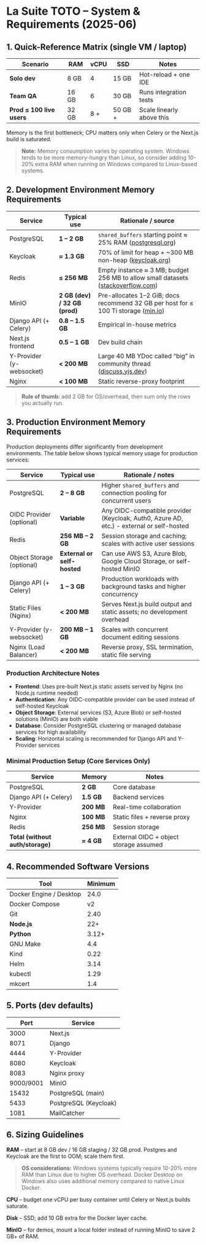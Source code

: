 # La Suite TOTO – System & Requirements (2025-06)

## 1. Quick-Reference Matrix (single VM / laptop)

| Scenario                  | RAM   | vCPU | SSD     | Notes                     |
| ------------------------- | ----- | ---- | ------- | ------------------------- |
| **Solo dev**              | 8 GB  | 4    | 15 GB   | Hot-reload + one IDE      |
| **Team QA**               | 16 GB | 6    | 30 GB   | Runs integration tests    |
| **Prod ≤ 100 live users** | 32 GB | 8 +  | 50 GB + | Scale linearly above this |

Memory is the first bottleneck; CPU matters only when Celery or the Next.js build is saturated.

> **Note:** Memory consumption varies by operating system. Windows tends to be more memory-hungry than Linux, so consider adding 10-20% extra RAM when running on Windows compared to Linux-based systems.

## 2. Development Environment Memory Requirements

| Service                  | Typical use                   | Rationale / source                                                                      |
| ------------------------ | ----------------------------- | --------------------------------------------------------------------------------------- |
| PostgreSQL               | **1 – 2 GB**                 | `shared_buffers` starting point ≈ 25% RAM ([postgresql.org][1])                       |
| Keycloak                 | **≈ 1.3 GB**                 | 70% of limit for heap + ~300 MB non-heap ([keycloak.org][2])                         |
| Redis                    | **≤ 256 MB**                 | Empty instance ≈ 3 MB; budget 256 MB to allow small datasets ([stackoverflow.com][3]) |
| MinIO                    | **2 GB (dev) / 32 GB (prod)**| Pre-allocates 1–2 GiB; docs recommend 32 GB per host for ≤ 100 Ti storage ([min.io][4]) |
| Django API (+ Celery)    | **0.8 – 1.5 GB**              | Empirical in-house metrics                                                              |
| Next.js frontend         | **0.5 – 1 GB**                | Dev build chain                                                                         |
| Y-Provider (y-websocket) | **< 200 MB**                  | Large 40 MB YDoc called “big” in community thread ([discuss.yjs.dev][5])                |
| Nginx                    | **< 100 MB**                  | Static reverse-proxy footprint                                                          |

[1]: https://www.postgresql.org/docs/9.1/runtime-config-resource.html "PostgreSQL: Documentation: 9.1: Resource Consumption"
[2]: https://www.keycloak.org/high-availability/concepts-memory-and-cpu-sizing "Concepts for sizing CPU and memory resources - Keycloak"
[3]: https://stackoverflow.com/questions/45233052/memory-footprint-for-redis-empty-instance "Memory footprint for Redis empty instance - Stack Overflow"
[4]: https://min.io/docs/minio/kubernetes/upstream/operations/checklists/hardware.html "Hardware Checklist — MinIO Object Storage for Kubernetes"
[5]: https://discuss.yjs.dev/t/understanding-memory-requirements-for-production-usage/198 "Understanding memory requirements for production usage - Yjs Community"

> **Rule of thumb:** add 2 GB for OS/overhead, then sum only the rows you actually run.

## 3. Production Environment Memory Requirements

Production deployments differ significantly from development environments. The table below shows typical memory usage for production services:

| Service                  | Typical use                   | Rationale / notes                                                                       |
| ------------------------ | ----------------------------- | --------------------------------------------------------------------------------------- |
| PostgreSQL               | **2 – 8 GB**                 | Higher `shared_buffers` and connection pooling for concurrent users                    |
| OIDC Provider (optional) | **Variable**                  | Any OIDC-compatible provider (Keycloak, Auth0, Azure AD, etc.) - external or self-hosted |
| Redis                    | **256 MB – 2 GB**             | Session storage and caching; scales with active user sessions                          |
| Object Storage (optional)| **External or self-hosted**   | Can use AWS S3, Azure Blob, Google Cloud Storage, or self-hosted MinIO               |
| Django API (+ Celery)    | **1 – 3 GB**                 | Production workloads with background tasks and higher concurrency                      |
| Static Files (Nginx)     | **< 200 MB**                 | Serves Next.js build output and static assets; no development overhead                |
| Y-Provider (y-websocket) | **200 MB – 1 GB**             | Scales with concurrent document editing sessions                                        |
| Nginx (Load Balancer)    | **< 200 MB**                  | Reverse proxy, SSL termination, static file serving                                    |

### Production Architecture Notes

- **Frontend**: Uses pre-built Next.js static assets served by Nginx (no Node.js runtime needed)
- **Authentication**: Any OIDC-compatible provider can be used instead of self-hosted Keycloak
- **Object Storage**: External services (S3, Azure Blob) or self-hosted solutions (MinIO) are both viable
- **Database**: Consider PostgreSQL clustering or managed database services for high availability
- **Scaling**: Horizontal scaling is recommended for Django API and Y-Provider services

### Minimal Production Setup (Core Services Only)

| Service                  | Memory    | Notes                                   |
| ------------------------ | --------- | --------------------------------------- |
| PostgreSQL               | **2 GB**  | Core database                           |
| Django API (+ Celery)    | **1.5 GB**| Backend services                        |
| Y-Provider               | **200 MB**| Real-time collaboration                 |
| Nginx                    | **100 MB**| Static files + reverse proxy           |
| Redis                    | **256 MB**| Session storage                         |
| **Total (without auth/storage)** | **≈ 4 GB** | External OIDC + object storage assumed |

## 4. Recommended Software Versions

| Tool                    | Minimum |
| ----------------------- | ------- |
| Docker Engine / Desktop | 24.0    |
| Docker Compose          | v2      |
| Git                     | 2.40    |
| **Node.js**             | 22+     |
| **Python**              | 3.12+   |
| GNU Make                | 4.4     |
| Kind                    | 0.22    |
| Helm                    | 3.14    |
| kubectl                 | 1.29    |
| mkcert                  | 1.4     |

[1]: https://nodejs.org/en/about/previous-releases "Node.js — Node.js Releases"
[2]: https://www.python.org/downloads/release/python-3120/ "Python Release Python 3.12.0 | Python.org"

## 5. Ports (dev defaults)

| Port      | Service               |
| --------- | --------------------- |
| 3000      | Next.js               |
| 8071      | Django                |
| 4444      | Y-Provider            |
| 8080      | Keycloak              |
| 8083      | Nginx proxy           |
| 9000/9001 | MinIO                 |
| 15432     | PostgreSQL (main)     |
| 5433      | PostgreSQL (Keycloak) |
| 1081      | MailCatcher           |

## 6. Sizing Guidelines

**RAM** – start at 8 GB dev / 16 GB staging / 32 GB prod. Postgres and Keycloak are the first to OOM; scale them first.

> **OS considerations:** Windows systems typically require 10-20% more RAM than Linux due to higher OS overhead. Docker Desktop on Windows also uses additional memory compared to native Linux Docker.

**CPU** – budget one vCPU per busy container until Celery or Next.js builds saturate.

**Disk** – SSD; add 10 GB extra for the Docker layer cache.

**MinIO** – for demos, mount a local folder instead of running MinIO to save 2 GB+ of RAM.